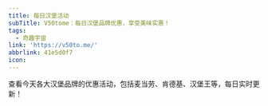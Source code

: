 ```yaml
---
title: 每日汉堡活动
subTitle: V50tome：每日汉堡品牌优惠，享受美味实惠！
tags:
  - 奇趣宇宙
link: 'https://v50to.me/'
abbrlink: 41e5d0f7
icon:
---
```


查看今天各大汉堡品牌的优惠活动，包括麦当劳、肯德基、汉堡王等，每日实时更新！